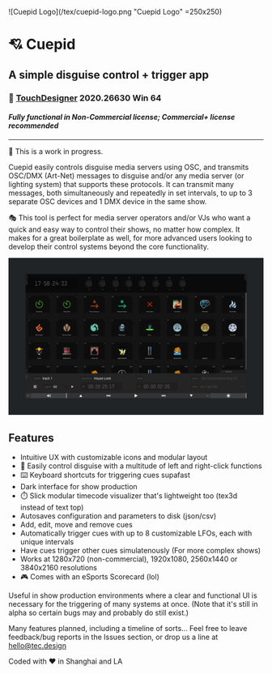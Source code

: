 ![Cuepid Logo](/tex/cuepid-logo.png "Cuepid Logo" =250x250)

# :cupid: Cuepid
## A simple disguise control + trigger app
### :floppy_disk: [TouchDesigner](https://derivative.ca) 2020.26630 Win 64 
#### _Fully functional in Non-Commercial license; Commercial+ license recommended_

---

:mega: This is a work in progress.

Cuepid easily controls disguise media servers using OSC, and transmits OSC/DMX (Art-Net) messages to disguise and/or any media server (or lighting system) that supports these protocols. It can transmit many messages, both simultaneously and repeatedly in set intervals, to up to 3 separate OSC devices and 1 DMX device in the same show.

:performing_arts: This tool is perfect for media server operators and/or VJs who want a quick and easy way to control their shows, no matter how complex. It makes for a great boilerplate as well, for more advanced users looking to develop their control systems beyond the core functionality.

![Screenshot of Cuepid](/tex/git-screenshot.png "Screenshot of Cuepid")

## Features
- Intuitive UX with customizable icons and modular layout
- :dart: Easily control disguise with a multitude of left and right-click functions
- :keyboard: Keyboard shortcuts for triggering cues supafast
- Dark interface for show production
- :stopwatch: Slick modular timecode visualizer that's lightweight too (tex3d instead of text top)
- Autosaves configuration and parameters to disk (json/csv)
- Add, edit, move and remove cues
- Automatically trigger cues with up to 8 customizable LFOs, each with unique intervals 
- Have cues trigger other cues simulatenously (For more complex shows)
- Works at 1280x720 (non-commercial), 1920x1080, 2560x1440 or 3840x2160 resolutions
- :video_game: Comes with an eSports Scorecard (lol)

Useful in show production environments where a clear and functional UI is necessary for the triggering of many systems at once. (Note that it's still in alpha so certain bugs may and probably do still exist.)

Many features planned, including a timeline of sorts... Feel free to leave feedback/bug reports in the Issues section, or drop us a line at hello@tec.design

Coded with :heart: in Shanghai and LA